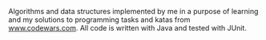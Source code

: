 Algorithms and data structures implemented by me in a purpose of learning and my solutions to programming tasks and katas from www.codewars.com.
All code is written with Java and tested with JUnit.

